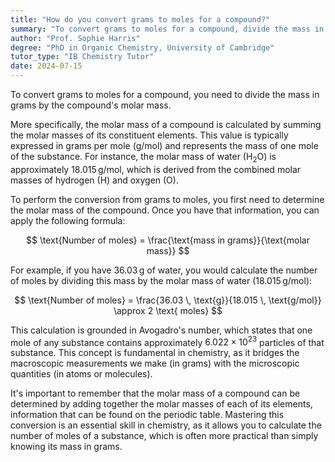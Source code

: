 ```yaml
---
title: "How do you convert grams to moles for a compound?"
summary: "To convert grams to moles for a compound, divide the mass in grams by the compound's molar mass."
author: "Prof. Sophie Harris"
degree: "PhD in Organic Chemistry, University of Cambridge"
tutor_type: "IB Chemistry Tutor"
date: 2024-07-15
---
```


To convert grams to moles for a compound, you need to divide the mass in grams by the compound's molar mass.

More specifically, the molar mass of a compound is calculated by summing the molar masses of its constituent elements. This value is typically expressed in grams per mole (g/mol) and represents the mass of one mole of the substance. For instance, the molar mass of water (H$_2$O) is approximately $18.015 \, \text{g/mol}$, which is derived from the combined molar masses of hydrogen (H) and oxygen (O).

To perform the conversion from grams to moles, you first need to determine the molar mass of the compound. Once you have that information, you can apply the following formula:

$$
\text{Number of moles} = \frac{\text{mass in grams}}{\text{molar mass}}
$$

For example, if you have $36.03 \, \text{g}$ of water, you would calculate the number of moles by dividing this mass by the molar mass of water ($18.015 \, \text{g/mol}$):

$$
\text{Number of moles} = \frac{36.03 \, \text{g}}{18.015 \, \text{g/mol}} \approx 2 \text{ moles}
$$

This calculation is grounded in Avogadro's number, which states that one mole of any substance contains approximately $6.022 \times 10^{23}$ particles of that substance. This concept is fundamental in chemistry, as it bridges the macroscopic measurements we make (in grams) with the microscopic quantities (in atoms or molecules).

It's important to remember that the molar mass of a compound can be determined by adding together the molar masses of each of its elements, information that can be found on the periodic table. Mastering this conversion is an essential skill in chemistry, as it allows you to calculate the number of moles of a substance, which is often more practical than simply knowing its mass in grams.
    